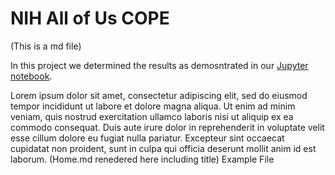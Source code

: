 # NIH All of Us COPE

(This is a md file)

In this project we determined the results as demosntrated in our <a href="https://hosted-notebook-example.herokuapp.com/" target="_blank">Jupyter notebook</a>. 

Lorem ipsum dolor sit amet, consectetur adipiscing elit, sed do eiusmod tempor incididunt ut labore et dolore magna aliqua. Ut enim ad minim veniam, quis nostrud exercitation ullamco laboris nisi ut aliquip ex ea commodo consequat. Duis aute irure dolor in reprehenderit in voluptate velit esse cillum dolore eu fugiat nulla pariatur. Excepteur sint occaecat cupidatat non proident, sunt in culpa qui officia deserunt mollit anim id est laborum. (Home.md renedered here including title) Example File